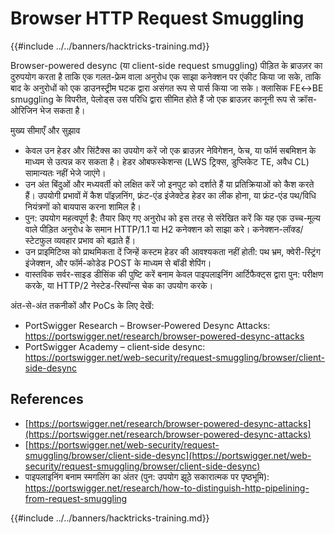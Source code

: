 # Browser HTTP Request Smuggling

{{#include ../../banners/hacktricks-training.md}}

Browser-powered desync (या client-side request smuggling) पीड़ित के ब्राउज़र का दुरुपयोग करता है ताकि एक गलत-फ्रेम वाला अनुरोध एक साझा कनेक्शन पर एंकीट किया जा सके, ताकि बाद के अनुरोधों को एक डाउनस्ट्रीम घटक द्वारा असंगत रूप से पार्स किया जा सके। क्लासिक FE↔BE smuggling के विपरीत, पेलोड्स उस परिधि द्वारा सीमित होते हैं जो एक ब्राउज़र कानूनी रूप से क्रॉस-ओरिजिन भेज सकता है।

मुख्य सीमाएँ और सुझाव
- केवल उन हेडर और सिंटैक्स का उपयोग करें जो एक ब्राउज़र नेविगेशन, फेच, या फॉर्म सबमिशन के माध्यम से उत्पन्न कर सकता है। हेडर ओबफस्केशन्स (LWS ट्रिक्स, डुप्लिकेट TE, अवैध CL) सामान्यतः नहीं भेजे जाएंगे।
- उन अंत बिंदुओं और मध्यवर्ती को लक्षित करें जो इनपुट को दर्शाते हैं या प्रतिक्रियाओं को कैश करते हैं। उपयोगी प्रभावों में कैश पॉइज़निंग, फ्रंट-एंड इंजेक्टेड हेडर का लीक होना, या फ्रंट-एंड पथ/विधि नियंत्रणों को बायपास करना शामिल है।
- पुन: उपयोग महत्वपूर्ण है: तैयार किए गए अनुरोध को इस तरह से संरेखित करें कि यह एक उच्च-मूल्य वाले पीड़ित अनुरोध के समान HTTP/1.1 या H2 कनेक्शन को साझा करे। कनेक्शन-लॉक्ड/स्टेटफुल व्यवहार प्रभाव को बढ़ाते हैं।
- उन प्राइमिटिव्स को प्राथमिकता दें जिन्हें कस्टम हेडर की आवश्यकता नहीं होती: पथ भ्रम, क्वेरी-स्ट्रिंग इंजेक्शन, और फॉर्म-कोडेड POST के माध्यम से बॉडी शेपिंग।
- वास्तविक सर्वर-साइड डीसिंक की पुष्टि करें बनाम केवल पाइपलाइनिंग आर्टिफैक्ट्स द्वारा पुन: परीक्षण करके, या HTTP/2 नेस्टेड-रिस्पॉन्स चेक का उपयोग करके।

अंत-से-अंत तकनीकों और PoCs के लिए देखें:
- PortSwigger Research – Browser‑Powered Desync Attacks: https://portswigger.net/research/browser-powered-desync-attacks
- PortSwigger Academy – client‑side desync: https://portswigger.net/web-security/request-smuggling/browser/client-side-desync

## References
- [https://portswigger.net/research/browser-powered-desync-attacks](https://portswigger.net/research/browser-powered-desync-attacks)
- [https://portswigger.net/web-security/request-smuggling/browser/client-side-desync](https://portswigger.net/web-security/request-smuggling/browser/client-side-desync)
- पाइपलाइनिंग बनाम स्मगलिंग का अंतर (पुन: उपयोग झूठे सकारात्मक पर पृष्ठभूमि): https://portswigger.net/research/how-to-distinguish-http-pipelining-from-request-smuggling

{{#include ../../banners/hacktricks-training.md}}
